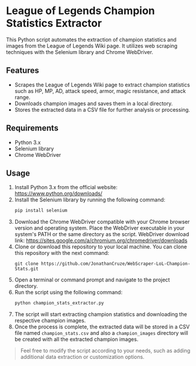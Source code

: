 # League of Legends Champion Statistics Extractor

This Python script automates the extraction of champion statistics and images from the League of Legends Wiki page. It utilizes web scraping techniques with the Selenium library and Chrome WebDriver.

## Features

- Scrapes the League of Legends Wiki page to extract champion statistics such as HP, MP, AD, attack speed, armor, magic resistance, and attack range.
- Downloads champion images and saves them in a local directory.
- Stores the extracted data in a CSV file for further analysis or processing.

## Requirements

- Python 3.x
- Selenium library
- Chrome WebDriver

## Usage

1. Install Python 3.x from the official website: https://www.python.org/downloads/
2. Install the Selenium library by running the following command:
   ```python
   pip install selenium
   ```
3. Download the Chrome WebDriver compatible with your Chrome browser version and operating system. Place the WebDriver executable in your system's PATH or the same directory as the script. WebDriver download link: https://sites.google.com/a/chromium.org/chromedriver/downloads
4. Clone or download this repository to your local machine. You can clone this repository with the next command:
   ```
   git clone https://github.com/JonathanCruze/WebScraper-LoL-Champion-Stats.git
   ```
5. Open a terminal or command prompt and navigate to the project directory.
6. Run the script using the following command:
   ```python
   python champion_stats_extractor.py
   ```
7. The script will start extracting champion statistics and downloading the respective champion images.
8. Once the process is complete, the extracted data will be stored in a CSV file named `champion_stats.csv` and also a `champion_images` directory will be created with all the extracted champion images.

> Feel free to modify the script according to your needs, such as adding additional data extraction or customization options.

